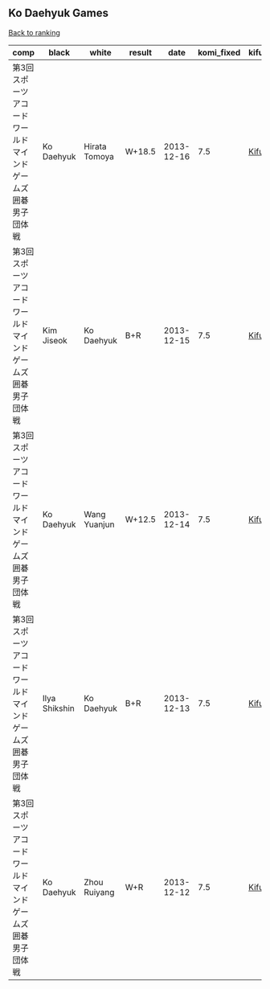 ## Ko Daehyuk Games

[Back to ranking](index.md)




| **comp** | **black** | **white** | **result** | **date** | **komi_fixed** | **kifu** | 
| --- | --- | --- | --- | --- | --- | --- |
| 第3回スポーツアコードワールドマインドゲームズ囲碁男子団体戦 | Ko Daehyuk | Hirata Tomoya | W+18.5 | 2013-12-16 | 7.5 | [Kifu](https://kifudepot.net/kifucontents.php?id=h6Te3iirLIbXzbVudvSRmQ%3D%3D) | 
| 第3回スポーツアコードワールドマインドゲームズ囲碁男子団体戦 | Kim Jiseok | Ko Daehyuk | B+R | 2013-12-15 | 7.5 | [Kifu](https://kifudepot.net/kifucontents.php?id=wY03nEU2RToj%2FCxNL9VfeQ%3D%3D) | 
| 第3回スポーツアコードワールドマインドゲームズ囲碁男子団体戦 | Ko Daehyuk | Wang Yuanjun | W+12.5 | 2013-12-14 | 7.5 | [Kifu](https://kifudepot.net/kifucontents.php?id=d%2BmMX6S849pHJerGiZKuxg%3D%3D) | 
| 第3回スポーツアコードワールドマインドゲームズ囲碁男子団体戦 | Ilya Shikshin | Ko Daehyuk | B+R | 2013-12-13 | 7.5 | [Kifu](https://kifudepot.net/kifucontents.php?id=MqN2lbSWVGRpm1Dtc%2BqjdQ%3D%3D) | 
| 第3回スポーツアコードワールドマインドゲームズ囲碁男子団体戦 | Ko Daehyuk | Zhou Ruiyang | W+R | 2013-12-12 | 7.5 | [Kifu](https://kifudepot.net/kifucontents.php?id=HINPzej2IY4tVw0VSHuU9A%3D%3D) |




